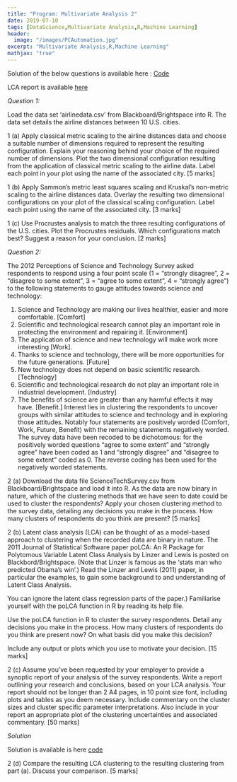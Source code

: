 ```yaml
---
title: "Program: Multivariate Analysis 2"
date: 2019-07-10
tags: [DataScience,Multivariate Analysis,R,Machine Learning]
header:
  image: "/images/PCAutomation.jpg"
excerpt: "Multivariate Analysis,R,Machine Learning"
mathjax: "true"
---
```


Solution of the below questions is available here : [Code](https://github.com/MacPrash/Multivariate_Analysis_2/blob/master/_site/index.md)

LCA report is available [here]([code](https://github.com/MacPrash/Multivariate_Analysis_2/blob/master/Study%20on%20LCA.pdf)
) 

*Question 1:*

Load the data set ‘airlinedata.csv’ from Blackboard/Brightspace into R. The data set details the airline
distances between 10 U.S. cities.

1 (a) Apply classical metric scaling to the airline distances data and choose a suitable number of dimensions
required to represent the resulting configuration. Explain your reasoning behind your choice of the required
number of dimensions. Plot the two dimensional configuration resulting from the application of classical
metric scaling to the airline data. Label each point in your plot using the name of the associated city. [5
marks]

1 (b) Apply Sammon’s metric least squares scaling and Kruskal’s non-metric scaling to the airline distances
data. Overlay the resulting two dimensional configurations on your plot of the classical scaling configuration.
Label each point using the name of the associated city. [3 marks]

1 (c) Use Procrustes analysis to match the three resulting configurations of the U.S. cities. Plot the Procrustes
residuals. Which configurations match best? Suggest a reason for your conclusion. [2 marks]

*Question 2:*

The 2012 Perceptions of Science and Technology Survey asked respondents to respond using a four point
scale (1 = “strongly disagree”, 2 = “disagree to some extent”, 3 = “agree to some extent”, 4 = “strongly
agree”) to the following statements to gauge attitudes towards science and technology:
1. Science and Technology are making our lives healthier, easier and more comfortable. [Comfort]
2. Scientific and technological research cannot play an important role in protecting the environment and
repairing it. [Environment]
3. The application of science and new technology will make work more interesting [Work].
4. Thanks to science and technology, there will be more opportunities for the future generations. [Future]
5. New technology does not depend on basic scientific research. [Technology]
6. Scientific and technological research do not play an important role in industrial development. [Industry]
7. The benefits of science are greater than any harmful effects it may have. [Benefit.]
Interest lies in clustering the respondents to uncover groups with similar attitudes to science and technology
and in exploring those attitudes.
Notably four statements are positively worded (Comfort, Work, Future, Benefit) with the remaining statements
negatively worded. The survey data have been recoded to be dichotomous: for the positively worded questions
“agree to some extent” and “strongly agree” have been coded as 1 and “strongly disgree” and “disagree to
some extent” coded as 0. The reverse coding has been used for the negatively worded statements.

2 (a) Download the data file ScienceTechSurvey.csv from Blackboard/Brightspace and load it into R. As
the data are now binary in nature, which of the clustering methods that we have seen to date could be used
to cluster the respondents? Apply your chosen clustering method to the survey data, detailing any decisions
you make in the process. How many clusters of respondents do you think are present? [5 marks]

2 (b) Latent class analysis (LCA) can be thought of as a model-based approach to clustering when the
recorded data are binary in nature. The 2011 Journal of Statistical Software paper poLCA: An R Package for
Polytomous Variable Latent Class Analysis by Linzer and Lewis is posted on Blackbord/Brightspace. (Note
that Linzer is famous as the ‘stats man who predicted Obama’s win’.) Read the Linzer and Lewis (2011)
paper, in particular the examples, to gain some background to and understanding of Latent Class Analysis.

You can ignore the latent class regression parts of the paper.) Familiarise yourself with the poLCA function
in R by reading its help file.

Use the poLCA function in R to cluster the survey respondents. Detail any decisions you make in the process.
How many clusters of respondents do you think are present now? On what basis did you make this decision?

Include any output or plots which you use to motivate your decision. [15 marks]

2 (c) Assume you’ve been requested by your employer to provide a synoptic report of your analysis of the
survey respondents. Write a report outlining your research and conclusions, based on your LCA analysis.
Your report should not be longer than 2 A4 pages, in 10 point size font, including plots and tables as you
deem necessary. Include commentary on the cluster sizes and cluster specific parameter interpretations. Also
include in your report an appropriate plot of the clustering uncertainties and associated commentary. [50
marks]

*Solution*

Solution is available is here [code](https://github.com/MacPrash/Multivariate_Analysis_2/blob/master/Study%20on%20LCA.pdf)

2 (d) Compare the resulting LCA clustering to the resulting clustering from part (a). Discuss your comparison.
[5 marks]

